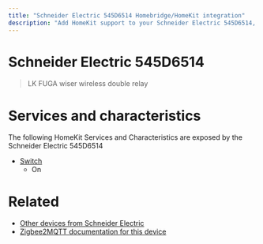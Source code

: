 ```yaml
---
title: "Schneider Electric 545D6514 Homebridge/HomeKit integration"
description: "Add HomeKit support to your Schneider Electric 545D6514, using Homebridge, Zigbee2MQTT and homebridge-z2m."
---
```

<!---
This file has been GENERATED using src/docgen/docgen.ts
DO NOT EDIT THIS FILE MANUALLY!
-->
# Schneider Electric 545D6514
> LK FUGA wiser wireless double relay


# Services and characteristics
The following HomeKit Services and Characteristics are exposed by
the Schneider Electric 545D6514

* [Switch](../../switch.md)
  * On


# Related
* [Other devices from Schneider Electric](../index.md#schneider_electric)
* [Zigbee2MQTT documentation for this device](https://www.zigbee2mqtt.io/devices/545D6514.html)